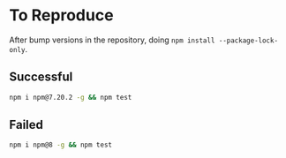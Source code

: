 # To Reproduce

After bump versions in the repository, doing `npm install --package-lock-only`.

## Successful

```bash
npm i npm@7.20.2 -g && npm test
```

## Failed

```bash
npm i npm@8 -g && npm test
```